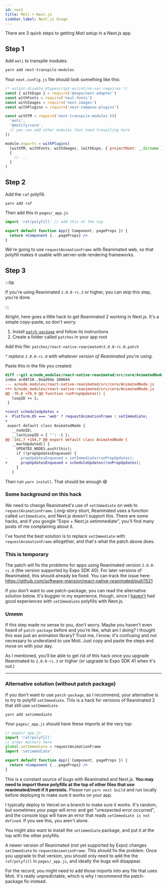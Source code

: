 ```yaml
---
id: next
title: Moti + Next.js
sidebar_label: Next.js Usage
---
```


There are 3 quick steps to getting Moti setup in a Next.js app.

## Step 1

Add `moti` to transpile modules.

```sh
yarn add next-transpile-modules
```

Your `next.config.js` file should look something like this:

```js
/* eslint-disable @typescript-eslint/no-var-requires */
const { withExpo } = require('@expo/next-adapter')
const withFonts = require('next-fonts')
const withImages = require('next-images')
const withPlugins = require('next-compose-plugins')

const withTM = require('next-transpile-modules')([
  'moti',
  '@motify/core',
  // you can add other modules that need traspiling here
])

module.exports = withPlugins(
  [withTM, withFonts, withImages, [withExpo, { projectRoot: __dirname }]],
  {
    // ...
  }
)
```

## Step 2

Add the `raf` polyfill.

`yarn add raf`

Then add this in `pages/_app.js`

```jsx
import 'raf/polyfill' // add this at the top

export default function App({ Component, pageProps }) {
  return <Component {...pageProps} />
}
```

We're going to use `requestAnimationFrame` with Reanimated web, so that polyfill makes it usable with server-side rendering frameworks.

## Step 3

:::tip

If you're using Reanimated `2.0.0-rc.3` or higher, you can skip this step, you're done.

:::

Alright, here goes a little hack to get Reanimated 2 working in Next.js. It's a simple copy-paste, so don't worry.

1. Install [`patch-package`](https://www.npmjs.com/package/patch-package) and follow its instructions
2. Create a folder called `patches` in your app root

Add this file: `patches/react-native-reanimated+2.0.0-rc.0.patch`

_^ replace `2.0.0-rc.0` with whatever version of Reanimated you're using._

Paste this in the file you created:

```diff
diff --git a/node_modules/react-native-reanimated/src/core/AnimatedNode.js b/node_modules/react-native-reanimated/src/core/AnimatedNode.js
index ac08f28..0aad94a 100644
--- a/node_modules/react-native-reanimated/src/core/AnimatedNode.js
+++ b/node_modules/react-native-reanimated/src/core/AnimatedNode.js
@@ -76,6 +76,9 @@ function runPropUpdates() {
   loopID += 1;
 }

+const scheduleUpdates =
+  Platform.OS === 'web' ? requestAnimationFrame : setImmediate;
+
 export default class AnimatedNode {
   __nodeID;
   __lastLoopID = { '': -1 };
@@ -141,7 +144,7 @@ export default class AnimatedNode {
   __markUpdated() {
     UPDATED_NODES.push(this);
     if (!propUpdatesEnqueued) {
-      propUpdatesEnqueued = setImmediate(runPropUpdates);
+      propUpdatesEnqueued = scheduleUpdates(runPropUpdates);
     }
   }
```

Then run `yarn install`. That should be enough 😅

### Some background on this hack

We need to change Reanimated's use of `setImmediate` on web to `requestAnimationFrame`. Long-story short, Reanimated uses a function called `setImmediate`, and Next.js doesn't support this. There are some hacks, and if you google "Expo + Next.js setimmediate", you'll find many posts of me complaining about it.

I've found the best solution is to replace `setImmediate` with `requestAnimationFrame` altogether, and that's what the patch above does.

### This is temporary

The patch will fix the problems for apps using Reanimated version `2.0.0-rc.0` (the version supported by Expo SDK 40). For later versions of Reanimated, this should already be fixed. You can track the issue here: https://github.com/software-mansion/react-native-reanimated/pull/1521

If you don't want to use patch-package, you can read the alternative solution below. It's buggier in my experience, though, since I [haven't](https://github.com/expo/expo/issues/7996) had good experiences with `setImmediate` polyfills with Next.js.

### Ummm

If this step made no sense to you, don't worry. Maybe you haven't even heard of `patch-package` before and you're like, what am I doing? I thought this was just an animation library? Trust me, I know; it's confusing and not necessary to understand to use Moti. Just copy and paste the steps and move on with your day.

As I mentioned, you'll be able to get rid of this hack once you upgrade Reanimated to `2.0.0-rc.3` or higher (or upgrade to Expo SDK 41 when it's out.)

---

### Alternative solution (without patch package)

If you don't want to use `patch-package`, as I recommend, your alternative is to try to polyfill `setImmediate`. This is a hack for versions of Reanimated 2 that still use `setImmediate`.

`yarn add setimmediate`

Your `pages/_app.js` should have these imports at the very top:

```jsx
// pages/_app.js
import 'raf/polyfill'
// order matters here
global.setImmediate = requestAnimationFrame
import 'setimmediate'

export default function App({ Component, pageProps }) {
  return <Component {...pageProps} />
}
```

This is a constant source of bugs with Reanimated and Next.js. **You may need to import these polyfills at the top of other files that use reanimated/moti if it persists.** Please run `yarn next build` and run locally before deploying to make sure it works on your app.

I typically deploy to Vercel on a branch to make sure it works. It's random, but sometimes your page will error and get "unexpected error occurred", and the console logs will have an error that reads `setImmediate is not defined`. If you see this, you aren't alone.

You might also want to install the `setimmediate` package, and put it at the top with the other polyfills.

A newer version of Reanimated (not yet supported by Expo) changes `setImmediate` to `requestAnimationFrame`. This should fix the problem. Once you upgrade to that version, you should only need to add the the `raf/polyfill` in `pages/_app.js`, and ideally the bugs will disappear.

For the record, you might need to add those imports into any file that uses Moti. It's really unpredictable, which is why I recommend the patch-package fix instead.

<!--

# Possible errors

## Null/undefined to object

When using Moti with Next.js, you might see this error:

```sh
TypeError: Cannot convert undefined or null to objec
```

Relevant issue [here](https://github.com/nandorojo/moti/issues/10).

The solution is to make sure your `babel.config.js` exports a function, following the expo docs. It should look like this:

```js
// ✅ works
module.exports = function (api) {
  api.cache(false)
  return {
    presets: ['@expo/next-adapter/babel'],
    plugins: ['react-native-reanimated/plugin'],
  }
}

// 😡 breaks
module.exports = {
  presets: ['@expo/next-adapter/babel'],
  plugins: ['react-native-reanimated/plugin'],
}
```
-->
